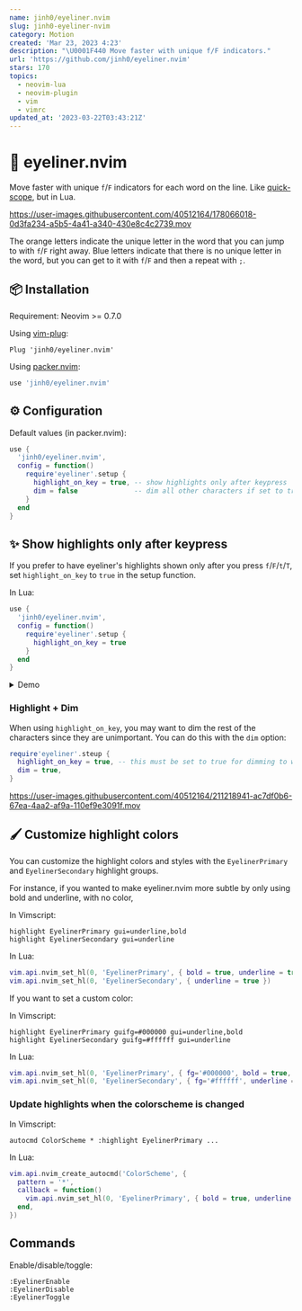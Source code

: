 ```yaml
---
name: jinh0/eyeliner.nvim
slug: jinh0-eyeliner-nvim
category: Motion
created: 'Mar 23, 2023 4:23'
description: "\U0001F440 Move faster with unique f/F indicators."
url: 'https://github.com/jinh0/eyeliner.nvim'
stars: 170
topics:
  - neovim-lua
  - neovim-plugin
  - vim
  - vimrc
updated_at: '2023-03-22T03:43:21Z'
---
```

# 👀 eyeliner.nvim

Move faster with unique `f`/`F` indicators for each word on the line. Like [quick-scope](https://github.com/unblevable/quick-scope), but in Lua.

<!-- ![demo](https://user-images.githubusercontent.com/40512164/181354222-b4487f22-e947-468a-8739-653074e2c012.gif) -->

<https://user-images.githubusercontent.com/40512164/178066018-0d3fa234-a5b5-4a41-a340-430e8c4c2739.mov>

The orange letters indicate the unique letter in the word that you can jump to with `f`/`F` right away.
Blue letters indicate that there is no unique letter in the word, but you can get to it with `f`/`F` and then a repeat with `;`.

## 📦 Installation

Requirement: Neovim >= 0.7.0

Using [vim-plug](https://github.com/junegunn/vim-plug):

```vim
Plug 'jinh0/eyeliner.nvim'
```

Using [packer.nvim](https://github.com/wbthomason/packer.nvim):

```lua
use 'jinh0/eyeliner.nvim'
```

## ⚙️ Configuration

Default values (in packer.nvim):

```lua
use {
  'jinh0/eyeliner.nvim',
  config = function()
    require'eyeliner'.setup {
      highlight_on_key = true, -- show highlights only after keypress
      dim = false              -- dim all other characters if set to true (recommended!)
    }
  end
}
```

## ✨ Show highlights only after keypress

If you prefer to have eyeliner's highlights shown only after you press `f`/`F`/`t`/`T`, set `highlight_on_key` to `true` in the setup function.

In Lua:

```lua
use {
  'jinh0/eyeliner.nvim',
  config = function()
    require'eyeliner'.setup {
      highlight_on_key = true
    }
  end
}
```

<details>
<summary>Demo</summary>

<https://user-images.githubusercontent.com/40512164/180614964-c1a63671-7fa8-438d-ad4f-c90079adf098.mov>

</details>

### Highlight + Dim

When using `highlight_on_key`, you may want to dim the rest of the characters since they are unimportant. You can do this with the `dim` option:

```lua
require'eyeliner'.steup {
  highlight_on_key = true, -- this must be set to true for dimming to work!
  dim = true,
}
```

<https://user-images.githubusercontent.com/40512164/211218941-ac7df0b6-67ea-4aa2-af9a-110ef9e3091f.mov>

## 🖌 Customize highlight colors

You can customize the highlight colors and styles with the `EyelinerPrimary` and `EyelinerSecondary` highlight groups.

For instance, if you wanted to make eyeliner.nvim more subtle by only using bold and underline, with no color,

In Vimscript:

```vim
highlight EyelinerPrimary gui=underline,bold
highlight EyelinerSecondary gui=underline
```

In Lua:

```lua
vim.api.nvim_set_hl(0, 'EyelinerPrimary', { bold = true, underline = true })
vim.api.nvim_set_hl(0, 'EyelinerSecondary', { underline = true })
```

If you want to set a custom color:

In Vimscript:

```vim
highlight EyelinerPrimary guifg=#000000 gui=underline,bold
highlight EyelinerSecondary guifg=#ffffff gui=underline
```

In Lua:

```lua
vim.api.nvim_set_hl(0, 'EyelinerPrimary', { fg='#000000', bold = true, underline = true })
vim.api.nvim_set_hl(0, 'EyelinerSecondary', { fg='#ffffff', underline = true })
```

### Update highlights when the colorscheme is changed

In Vimscript:

```vim
autocmd ColorScheme * :highlight EyelinerPrimary ...
```

In Lua:

```lua
vim.api.nvim_create_autocmd('ColorScheme', {
  pattern = '*',
  callback = function()
    vim.api.nvim_set_hl(0, 'EyelinerPrimary', { bold = true, underline = true })
  end,
})
```

## Commands

Enable/disable/toggle:

    :EyelinerEnable
    :EyelinerDisable
    :EyelinerToggle
